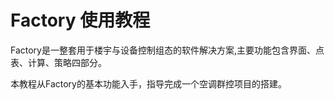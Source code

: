 # Factory 使用教程

Factory是一整套用于楼宇与设备控制组态的软件解决方案,主要功能包含界面、点表、计算、策略四部分。

本教程从Factory的基本功能入手，指导完成一个空调群控项目的搭建。



